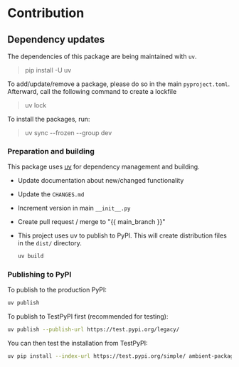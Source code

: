 # Contribution

## Dependency updates

The dependencies of this package are being maintained with `uv`.

> pip install -U uv

To add/update/remove a package, please do so in the main `pyproject.toml`. Afterward, call the following command to
create a lockfile

> uv lock

To install the packages, run:

> uv sync --frozen --group dev

### Preparation and building

This package uses [uv](https://github.com/astral-sh/uv) for dependency management and building.

- Update documentation about new/changed functionality

- Update the `CHANGES.md`

- Increment version in main `__init__.py`

- Create pull request / merge to "{{ main_branch }}"

- This project uses uv to publish to PyPI. This will create distribution files in the `dist/` directory.

  ```bash
  uv build
  ```

### Publishing to PyPI

To publish to the production PyPI:

```bash
uv publish
```

To publish to TestPyPI first (recommended for testing):

```bash
uv publish --publish-url https://test.pypi.org/legacy/
```

You can then test the installation from TestPyPI:

```bash
uv pip install --index-url https://test.pypi.org/simple/ ambient-package-update
```

